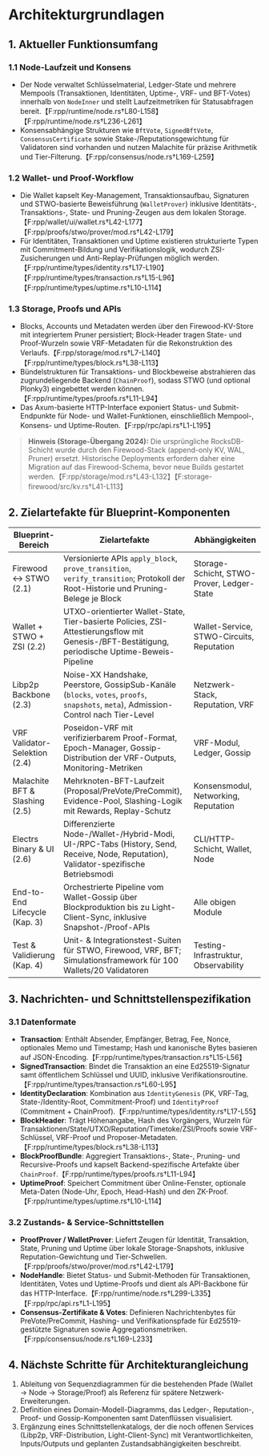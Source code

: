 # Architekturgrundlagen

## 1. Aktueller Funktionsumfang

### 1.1 Node-Laufzeit und Konsens
- Der Node verwaltet Schlüsselmaterial, Ledger-State und mehrere Mempools (Transaktionen, Identitäten, Uptime-, VRF- und BFT-Votes) innerhalb von `NodeInner` und stellt Laufzeitmetriken für Statusabfragen bereit.【F:rpp/runtime/node.rs†L80-L158】【F:rpp/runtime/node.rs†L236-L261】
- Konsensabhängige Strukturen wie `BftVote`, `SignedBftVote`, `ConsensusCertificate` sowie Stake-/Reputationsgewichtung für Validatoren sind vorhanden und nutzen Malachite für präzise Arithmetik und Tier-Filterung.【F:rpp/consensus/node.rs†L169-L259】

### 1.2 Wallet- und Proof-Workflow
- Die Wallet kapselt Key-Management, Transaktionsaufbau, Signaturen und STWO-basierte Beweisführung (`WalletProver`) inklusive Identitäts-, Transaktions-, State- und Pruning-Zeugen aus dem lokalen Storage.【F:rpp/wallet/ui/wallet.rs†L42-L177】【F:rpp/proofs/stwo/prover/mod.rs†L42-L179】
- Für Identitäten, Transaktionen und Uptime existieren strukturierte Typen mit Commitment-Bildung und Verifikationslogik, wodurch ZSI-Zusicherungen und Anti-Replay-Prüfungen möglich werden.【F:rpp/runtime/types/identity.rs†L17-L190】【F:rpp/runtime/types/transaction.rs†L15-L96】【F:rpp/runtime/types/uptime.rs†L10-L114】

### 1.3 Storage, Proofs und APIs
- Blocks, Accounts und Metadaten werden über den Firewood-KV-Store mit integriertem Pruner persistiert; Block-Header tragen State- und Proof-Wurzeln sowie VRF-Metadaten für die Rekonstruktion des Verlaufs.【F:rpp/storage/mod.rs†L7-L140】【F:rpp/runtime/types/block.rs†L38-L113】
- Bündelstrukturen für Transaktions- und Blockbeweise abstrahieren das zugrundeliegende Backend (`ChainProof`), sodass STWO (und optional Plonky3) eingebettet werden können.【F:rpp/runtime/types/proofs.rs†L11-L94】
- Das Axum-basierte HTTP-Interface exponiert Status- und Submit-Endpunkte für Node- und Wallet-Funktionen, einschließlich Mempool-, Konsens- und Uptime-Routen.【F:rpp/rpc/api.rs†L1-L195】

> **Hinweis (Storage-Übergang 2024):** Die ursprüngliche RocksDB-Schicht wurde durch den Firewood-Stack (append-only KV, WAL, Pruner) ersetzt. Historische Deployments erfordern daher eine Migration auf das Firewood-Schema, bevor neue Builds gestartet werden.【F:rpp/storage/mod.rs†L43-L132】【F:storage-firewood/src/kv.rs†L41-L113】

## 2. Zielartefakte für Blueprint-Komponenten

| Blueprint-Bereich | Zielartefakte | Abhängigkeiten |
| --- | --- | --- |
| Firewood ↔ STWO (2.1) | Versionierte APIs `apply_block`, `prove_transition`, `verify_transition`; Protokoll der Root-Historie und Pruning-Belege je Block | Storage-Schicht, STWO-Prover, Ledger-State |
| Wallet + STWO + ZSI (2.2) | UTXO-orientierter Wallet-State, Tier-basierte Policies, ZSI-Attestierungsflow mit Genesis-/BFT-Bestätigung, periodische Uptime-Beweis-Pipeline | Wallet-Service, STWO-Circuits, Reputation |
| Libp2p Backbone (2.3) | Noise-XX Handshake, Peerstore, GossipSub-Kanäle (`blocks`, `votes`, `proofs`, `snapshots`, `meta`), Admission-Control nach Tier-Level | Netzwerk-Stack, Reputation, VRF |
| VRF Validator-Selektion (2.4) | Poseidon-VRF mit verifizierbarem Proof-Format, Epoch-Manager, Gossip-Distribution der VRF-Outputs, Monitoring-Metriken | VRF-Modul, Ledger, Gossip |
| Malachite BFT & Slashing (2.5) | Mehrknoten-BFT-Laufzeit (Proposal/PreVote/PreCommit), Evidence-Pool, Slashing-Logik mit Rewards, Replay-Schutz | Konsensmodul, Networking, Reputation |
| Electrs Binary & UI (2.6) | Differenzierte Node-/Wallet-/Hybrid-Modi, UI-/RPC-Tabs (History, Send, Receive, Node, Reputation), Validator-spezifische Betriebsmodi | CLI/HTTP-Schicht, Wallet, Node |
| End-to-End Lifecycle (Kap. 3) | Orchestrierte Pipeline vom Wallet-Gossip über Blockproduktion bis zu Light-Client-Sync, inklusive Snapshot-/Proof-APIs | Alle obigen Module |
| Test & Validierung (Kap. 4) | Unit- & Integrationstest-Suiten für STWO, Firewood, VRF, BFT; Simulationsframework für 100 Wallets/20 Validatoren | Testing-Infrastruktur, Observability |

## 3. Nachrichten- und Schnittstellenspezifikation

### 3.1 Datenformate
- **Transaction**: Enthält Absender, Empfänger, Betrag, Fee, Nonce, optionales Memo und Timestamp; Hash und kanonische Bytes basieren auf JSON-Encoding.【F:rpp/runtime/types/transaction.rs†L15-L56】
- **SignedTransaction**: Bindet die Transaktion an eine Ed25519-Signatur samt öffentlichem Schlüssel und UUID, inklusive Verifikationsroutine.【F:rpp/runtime/types/transaction.rs†L60-L95】
- **IdentityDeclaration**: Kombination aus `IdentityGenesis` (PK, VRF-Tag, State-/Identity-Root, Commitment-Proof) und `IdentityProof` (Commitment + ChainProof).【F:rpp/runtime/types/identity.rs†L17-L55】
- **BlockHeader**: Trägt Höhenangabe, Hash des Vorgängers, Wurzeln für Transaktionen/State/UTXO/Reputation/Timetoke/ZSI/Proofs sowie VRF-Schlüssel, VRF-Proof und Proposer-Metadaten.【F:rpp/runtime/types/block.rs†L38-L113】
- **BlockProofBundle**: Aggregiert Transaktions-, State-, Pruning- und Recursive-Proofs und kapselt Backend-spezifische Artefakte über `ChainProof`.【F:rpp/runtime/types/proofs.rs†L11-L94】
- **UptimeProof**: Speichert Commitment über Online-Fenster, optionale Meta-Daten (Node-Uhr, Epoch, Head-Hash) und den ZK-Proof.【F:rpp/runtime/types/uptime.rs†L10-L114】

### 3.2 Zustands- & Service-Schnittstellen
- **ProofProver / WalletProver**: Liefert Zeugen für Identität, Transaktion, State, Pruning und Uptime über lokale Storage-Snapshots, inklusive Reputation-Gewichtung und Tier-Schwellen.【F:rpp/proofs/stwo/prover/mod.rs†L42-L179】
- **NodeHandle**: Bietet Status- und Submit-Methoden für Transaktionen, Identitäten, Votes und Uptime-Proofs und dient als API-Backbone für das HTTP-Interface.【F:rpp/runtime/node.rs†L299-L335】【F:rpp/rpc/api.rs†L1-L195】
- **Consensus-Zertifikate & Votes**: Definieren Nachrichtenbytes für PreVote/PreCommit, Hashing- und Verifikationspfade für Ed25519-gestützte Signaturen sowie Aggregationsmetriken.【F:rpp/consensus/node.rs†L169-L233】

## 4. Nächste Schritte für Architekturangleichung
1. Ableitung von Sequenzdiagrammen für die bestehenden Pfade (Wallet → Node → Storage/Proof) als Referenz für spätere Netzwerk-Erweiterungen.
2. Definition eines Domain-Modell-Diagramms, das Ledger-, Reputation-, Proof- und Gossip-Komponenten samt Datenflüssen visualisiert.
3. Ergänzung eines Schnittstellenkatalogs, der die noch offenen Services (Libp2p, VRF-Distribution, Light-Client-Sync) mit Verantwortlichkeiten, Inputs/Outputs und geplanten Zustandsabhängigkeiten beschreibt.
